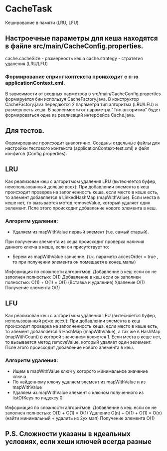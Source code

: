 # CacheTask
Кеширование в памяти (LRU, LFU)

## Настроечные параметры для кеша находятся в файле src/main/CacheConfig.properties.
cache.cacheSize - размерность кеша
cache.strategy - стратегия удаления (LRU/LFU)

### Формирование спринг контекста проивходит с п-ю applicationContext.xml.
В зависимости от входных парметров в src/main/CacheConfig.properties формируется бин используя CacheFactory.java.
В конструктор CacheFactory.java передаются 2 параметра тип алгоритма (LRU/LFU) и размерность кеша.
В зависимости от параметра "Тип алгоритма" будет формироваться одна из реализаций интерфейса Cache.java.

## Для тестов.
Формирование происходит аналогично.
Созданы отдельные файлы для настройки тестового контекста (applicationContext-test.xml) и файл конфигов (Config.properties).

## LRU
Как реализован кеш  с алгоритмом удаления LRU (вытесняется буфер, неиспользованный дольше всех):
При добавлении элемента в кеш происходит проверка на заполненность кеша, если место в кеше есть, то элемент добавляется в LinkedHashMap (mapWithValue).
Если места в кеше нет, то вызывается метод removeValue, который удаляет один эелемент. Псле этого происходит добавление нового элемента в кеш.
### Алгоритм удаления:
- Удаляем из mapWithValue первый элемент (т.е. самый старый).

При получении элемента из кеша происходит проверка наличия данного ключа в кеше, если он присутствует то:
- Берем из mapWithValue занчение. (т.к. параметр accesOrder = true , то при получении элемента он помещаетя в конец мапы)

Информация по сложности алгоритмов:
Добавление в кеш если он не заполнен полностью: O(1)
Добавление в кеш если он заполнен полностью: O(1) + O(1) = O(1)  (Вставка и удаление)
Удаление  O(1)
Получение элемента O(1)

## LFU
Как реализован кеш  с алгоритмом удаления LFU (вытесняется буфер, использованный реже всех;):
При добавлении элемента в кеш происходит проверка на заполненность кеша, если место в кеше есть, то элемент добавляется в HashMap (mapWithValue),
а так же в HashMap (mapWithCount) в которой значением является 1.
Если места в кеше нет, то вызывается метод removeValue, который удаляет один эелемент. Псле этого происходит добавление нового элемента в кеш.
### Алгоритм удаления:
- Ищем в mapWithValue ключ у которого минимальное значение ключа
- По найденному ключу удаляем элемент из mapWithValue и из mapWithValue
- Удаляем из mapWithValue элемент с ключом полученного из listOfKeys по индексу 0.

Информация по сложности алгоритмов:
Добавление в кеш если он не заполнен полностью: O(1) + O(1) = O(1)
Удаление O(n) + O(1) + O(1) = O(n) (найти минимальный + удалить из 2ух мап)
Получение элемента O(1)

## P.S. Сложности указаны в идеальных условиях, если хеши ключей всегда разные
